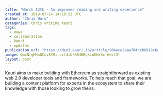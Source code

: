 ```yaml
---
title: "March 13th - An improved reading and writing experience"
created_at: 2019-03-14 14:19:22 UTC
author: "Chris Ward"
categories: Chris writing kauri
tags: 
  - news
  - collaboration
  - kauri
  - updates
publication_url: "https://dev2.kauri.io/article/904ece2aaa764ccb8918c6c0199958cc"
image: QmcNrgMHuQCqv8X9irccfdiUkR546RpkinKHxScf6wzfQf
layout: post
---
```

Kauri aims to make building with Ethereum as straightforward as existing web 2.0 developer tools and frameworks. To help reach that goal, we are building a content platform for experts in the ecosystem to share their knowledge with those looking to grow theirs.

